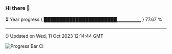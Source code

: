 ### Hi there 👋

⏳ Year progress { ███████████████████████▁▁▁▁▁▁▁ } 77.67 %

---

⏰ Updated on Wed, 11 Oct 2023 12:14:44 GMT

![Progress Bar CI](https://github.com/Shyam-Makwana/GitHub-Actions-Demo/workflows/Progress%20Bar%20CI/badge.svg)
